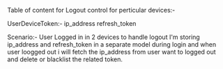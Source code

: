 Table of content for Logout control for perticular devices:-

UserDeviceToken:-
ip_address
refresh_token

Scenario:-
User Logged in in 2 devices to handle logout I'm storing ip_address and refresh_token in a separate model during login and when user loogged out i will fetch the ip_address from user want to logged out and delete or blacklist the related token.

